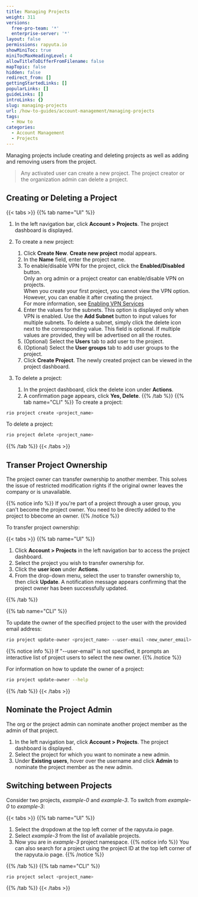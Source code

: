 ```yaml
---
title: Managing Projects
weight: 311
versions:
  free-pro-team: '*'
  enterprise-server: '*'
layout: false
permissions: rapyuta.io
showMiniToc: true
miniTocMaxHeadingLevel: 4
allowTitleToDifferFromFilename: false
mapTopic: false
hidden: false
redirect_from: []
gettingStartedLinks: []
popularLinks: []
guideLinks: []
introLinks: {}
slug: managing-projects
url: /how-to-guides/account-management/managing-projects
tags:
  - How to
categories:
  - Account Management
  - Projects
---
```


Managing projects include creating and deleting projects as well as adding and removing users from the project.

  > Any activated user can create a new project. 
  > The project creator or the organization admin can delete a project.
 
## Creating or Deleting a Project

{{< tabs >}}
{{% tab name="UI" %}}
 1. In the left navigation bar, click **Account > Projects**. The project dashboard is displayed.
 2. To create a new project:
    1. Click **Create New**. 
       **Create new project** modal appears.
    2. In the **Name** field, enter the project name.
    3. To enable/disable VPN for the project, click the **Enabled/Disabled** button.<br>
       Only an org admin or a project creator can enable/disable VPN on projects. <br>
       When you create your first project, you cannot view the VPN option. However, you can enable it after creating the project.<br>
       For more information, see [Enabling VPN Services](/3_how-tos/34_networking-and-communication/347_enable-vpn/)
    4. Enter the values for the subnets. This option is displayed only when VPN is enabled. Use the **Add Subnet** button to input values for multiple subnets. To delete a subnet, simply click the delete icon next to the corresponding value.  This field is optional. If multiple values are provided, they will be advertised on all the routes.
    5. (Optional) Select the **Users** tab to add user to the project.
    6. (Optional) Select the **User groups** tab to add user groups to the project.
    7. Click **Create Project**. The newly created project can be viewed in the project dashboard.

 3. To delete a project:
    1. In the project dashboard, click the delete icon under **Actions**.
    2. A confirmation page appears, click **Yes, Delete**.
{{% /tab %}}
{{% tab name="CLI" %}}
To create a project:
```Bash
rio project create <project_name>
```
To delete a project:
```Bash
rio project delete <project_name>
```
{{% /tab %}}
{{< /tabs >}}

## Transer Project Ownership

The project owner can transfer ownership to another member. This solves the issue of restricted modification rights if the original owner leaves the company or is unavailable.

{{% notice info %}}
If you're part of a project through a user group, you can't become the project owner. You need to be directly added to the project to bbecome an owner.
{{% /notice %}}

To transfer project ownership:

{{< tabs >}}
{{% tab name="UI" %}}

1. Click **Account > Projects** in the left navigation bar to access the project dashboard.
2. Select the project you wish to transfer ownership for.
3. Click the **user icon** under **Actions**.
4. From the drop-down menu, select the user to transfer ownership to, then click **Update**.
   A notification message appears confirming that the project owner has been successfully updated.

{{% /tab %}}

{{% tab name="CLI" %}}

To update the owner of the specified project to the user with the provided email address:

```Bash
rio project update-owner <project_name> --user-email <new_owner_email>
```
{{% notice info %}}
If "--user-email" is not specified, it prompts an interactive list of project users to select the new owner.
{{% /notice %}}

For information on how to update the owner of a project:

```Bash
rio project update-owner --help
```

{{% /tab %}}
{{< /tabs >}}

## Nominate the Project Admin

The org or the project admin can nominate another project member as the admin of that project.

1. In the left navigation bar, click **Account > Projects**. The project dashboard is displayed.
2. Select the project for which you want to nominate a new admin.
3. Under **Existing users**, hover over the username and click **Admin** to nominate the project member as the new admin.


## Switching between Projects

Consider two projects, *example-0* and *example-3*. To switch from *example-0* to *example-3*:

{{< tabs >}}
{{% tab name="UI" %}}
1. Select the dropdown at the top left corner of the rapyuta.io page.
2. Select *example-3* from the list of available projects.
3. Now you are in *example-3* project namespace.
{{% notice info %}}
You can also search for a project using the project ID at the top left corner of the rapyuta.io page.
{{% /notice %}}

{{% /tab %}}
{{% tab name="CLI" %}}
```bash
rio project select <project_name>
```
{{% /tab %}}
{{< /tabs >}}

